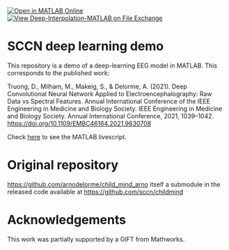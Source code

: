 [![Open in MATLAB Online](https://www.mathworks.com/images/responsive/global/open-in-matlab-online.svg)](https://matlab.mathworks.com/open/github/v1?repo=sccn/dl_sccn_demo&file=eg_ml_example_1_v2.mlx)
[![View Deep-Interpolation-MATLAB on File Exchange](https://www.mathworks.com/matlabcentral/images/matlab-file-exchange.svg)](https://www.mathworks.com/matlabcentral/fileexchange/134991-deepinterpolation-matlab)

# SCCN deep learning demo

This repository is a demo of a deep-learning EEG model in MATLAB. 
This corresponds to the published work: 

Truong, D., Milham, M., Makeig, S., & Delorme, A. (2021). Deep Convolutional Neural Network Applied to Electroencephalography: Raw Data vs Spectral Features. Annual International Conference of the IEEE Engineering in Medicine and Biology Society. IEEE Engineering in Medicine and Biology Society. Annual International Conference, 2021, 1039–1042. https://doi.org/10.1109/EMBC46164.2021.9630708

Check [here](https://github.com/sccn/dl_sccn_demo/blob/master/eeg_ml_example_1_v2.mlx) to see the MATLAB livescript.

# Original repository

https://github.com/arnodelorme/child_mind_arno itself a submodule in the released code available at https://github.com/sccn/childmind

# Acknowledgements

This work was partially supported by a GIFT from Mathworks.

